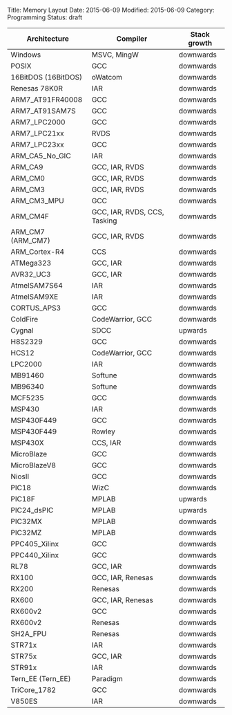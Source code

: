 Title: Memory Layout
Date: 2015-06-09
Modified: 2015-06-09
Category: Programming
Status: draft


| Architecture | Compiler   | Stack growth  |
|--------------|-------|----------------|
| Windows  | MSVC, MingW | downwards |
| POSIX | GCC | downwards |
| 16BitDOS (16BitDOS) | oWatcom | downwards |
| Renesas 78K0R | IAR | downwards |
| ARM7_AT91FR40008 | GCC | downwards |
| ARM7_AT91SAM7S | GCC | downwards |
| ARM7_LPC2000 | GCC | downwards |
| ARM7_LPC21xx | RVDS | downwards |
| ARM7_LPC23xx | GCC | downwards |
| ARM_CA5_No_GIC | IAR | downwards |
| ARM_CA9 | GCC, IAR, RVDS | downwards |
| ARM_CM0 | GCC, IAR, RVDS | downwards |
| ARM_CM3 | GCC, IAR, RVDS | downwards |
| ARM_CM3_MPU | GCC | downwards |
| ARM_CM4F | GCC, IAR, RVDS, CCS, Tasking | downwards |
| ARM_CM7 (ARM_CM7) | GCC, IAR, RVDS | downwards |
| ARM_Cortex-R4 | CCS | downwards |
| ATMega323 | GCC, IAR | downwards |
| AVR32_UC3 | GCC, IAR | downwards |
| AtmelSAM7S64 | IAR | downwards |
| AtmelSAM9XE | IAR | downwards |
| CORTUS_APS3 | GCC | downwards |
| ColdFire | CodeWarrior, GCC | downwards |
| Cygnal | SDCC | upwards |
| H8S2329 | GCC | downwards |
| HCS12 | CodeWarrior, GCC | downwards |
| LPC2000 | IAR | downwards |
| MB91460 | Softune | downwards |
| MB96340 | Softune | downwards |
| MCF5235 | GCC | downwards |
| MSP430 | IAR | downwards |
| MSP430F449 | GCC | downwards |
| MSP430F449 | Rowley | downwards |
| MSP430X | CCS, IAR | downwards |
| MicroBlaze | GCC | downwards |
| MicroBlazeV8 | GCC | downwards |
| NiosII | GCC | downwards |
| PIC18 | WizC | downwards |
| PIC18F | MPLAB | upwards |
| PIC24_dsPIC | MPLAB | upwards |
| PIC32MX | MPLAB | downwards |
| PIC32MZ | MPLAB | downwards |
| PPC405_Xilinx | GCC | downwards |
| PPC440_Xilinx | GCC | downwards |
| RL78 | GCC, IAR | downwards |
| RX100 | GCC, IAR, Renesas | downwards |
| RX200 | Renesas | downwards |
| RX600 | GCC, IAR, Renesas | downwards |
| RX600v2 | GCC | downwards |
| RX600v2 | Renesas | downwards |
| SH2A_FPU | Renesas | downwards |
| STR71x | IAR | downwards |
| STR75x | GCC, IAR | downwards |
| STR91x | IAR | downwards |
| Tern_EE (Tern_EE) | Paradigm | downwards |
| TriCore_1782 | GCC | downwards |
| V850ES | IAR | downwards |
